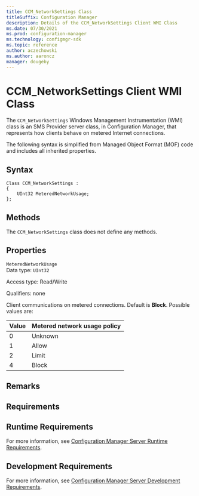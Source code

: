 ```yaml
---
title: CCM_NetworkSettings Class
titleSuffix: Configuration Manager
description: Details of the CCM_NetworkSettings Client WMI Class
ms.date: 07/30/2021
ms.prod: configuration-manager
ms.technology: configmgr-sdk
ms.topic: reference
author: aczechowski
ms.author: aaroncz
manager: dougeby
---
```


# CCM_NetworkSettings Client WMI Class
The `CCM_NetworkSettings` Windows Management Instrumentation (WMI) class is an SMS Provider server class, in Configuration Manager, that represents how clients behave on metered Internet connections.   

 The following syntax is simplified from Managed Object Format (MOF) code and includes all inherited properties.  

## Syntax  

```  
Class CCM_NetworkSettings :    
{  
    UInt32 MeteredNetworkUsage;  
};  
```  

## Methods  
 The `CCM_NetworkSettings` class does not define any methods.  

## Properties  
 `MeteredNetworkUsage`  
 Data type: `UInt32`  

 Access type: Read/Write  

 Qualifiers: none  

 Client communications on metered connections. Default is **Block**. Possible values are:   

|Value|Metered network usage policy|
|-|-|
|0|Unknown|
|1|Allow|
|2|Limit|
|4|Block|

## Remarks  

## Requirements  

## Runtime Requirements  
 For more information, see [Configuration Manager Server Runtime Requirements](../../../../../develop/core/reqs/server-runtime-requirements.md).  

## Development Requirements  
 For more information, see [Configuration Manager Server Development Requirements](../../../../../develop/core/reqs/server-development-requirements.md).
